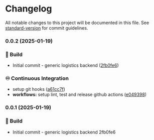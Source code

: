 # Changelog

All notable changes to this project will be documented in this file. See [standard-version](https://github.com/conventional-changelog/standard-version) for commit guidelines.

### 0.0.2 (2025-01-19)


### 🚧 Build

* Initial commit - generic logistics backend ([2fb0fe6](https://github.com/Bankole2000/logistics-api/commits/2fb0fe6ee630a70d5036c00d18639fa3a5dbfb01))


### ♾️ Continuous Integration

* setup git hooks ([a61cc7f](https://github.com/Bankole2000/logistics-api/commits/a61cc7f968627bb2b9fc3eb49930c9eb4198df54))
* **workflows:** setup lint, test and release github actions ([e049398](https://github.com/Bankole2000/logistics-api/commits/e049398f05d76f8d79029f8d18e1b3a0837f4555))

### 0.0.1 (2025-01-19)


### 🚧 Build

* Initial commit - generic logistics backend 2fb0fe6
